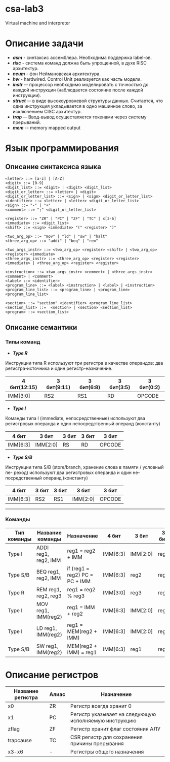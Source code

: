 # csa-lab3

Virtual machine and interpreter

# Описание задачи

- **_asm_** - синтаксис ассемблера. Необходима поддержка label-ов.
- **_risc_** - система команд должна быть упрощенной, в духе RISC архитектур.
- **_neum_** - фон Неймановская архитектура.
- **_hw_** - hardwired. Control Unit реализуется как часть модели.
- **_instr_** -- процессор необходимо моделировать с точностью до каждой инструкции (наблюдается состояние после каждой инструкции).
- **_struct_** -- в виде высокоуровневой структуры данных. Считается, что одна инструкция укладывается в одно машинное слово, за исключением CISC архитектур.
- **_trap_** -- Ввод-вывод осуществляется токенами через систему прерываний.
- **_mem_** -- memory mapped output

# Язык программирования

## Описание синтаксиса языка

```ebnf
<letter> ::= [a-z] | [A-Z]
<digit> ::= [0-9]
<digit_list> ::= <digit> | <digit> <digit_list>
<digit_or_letter> ::= <letter> | <digit>
<digit_or_letter_list> ::= <sign> | <sign> <digit_or_letter_list>
<identifier> ::= <letter> | <letter> <digit_or_letter_list>
<sign> ::= "-" | "+"
<comment> ::= ";" <digit_or_letter_list>

<register> ::= "ZR" | "PC" | "ZF" | "TC" | x[3-6]
<immediate> ::= <digit_list>
<shift> ::= <sign> <immediate> "(" <register> ")"

<two_arg_op> ::= "mov" | "ld" | "sw" | "halt"
<three_arg_op> ::= "addi" | "beq" | "rem"

<two_args_instr> ::= <two_arg_op> <register> <shift> | <two_arg_op> <register> <immediate>
<three_args_instr> ::= <three_arg_op> <register> <register> <immediate> | <three_arg_op> <register> <register>

<instruction> ::= <two_args_instr> <comment> | <three_args_instr> <comment> | <comment>
<label> ::= <identifier>
<program_line> ::= <label> <instruction> | <label> | <instruction>
<program_line_list> ::= <program_line> | <program_line> <program_line_list>

<section> ::= "section" <identifier> <program_line_list>
<section_list> ::=  <section> | <section> <section_list>
<program> ::= <section_list>
```

## Описание семантики

### Типы команд

- **_Type R_**

Инструкции типа R используют три регистра
в качестве операндов: два регистра-источника
и один регистр-назначение.

| 4 бит(12:15) | 3 бит(9:11) | 3 бит(6:8) | 3 бит(3:5) | 3 бит(0:2) |
| ------------ | ----------- | ---------- | ---------- | ---------- |
| IMM[3:0]     | RS2         | RS1        | RD         | OPCODE     |

- **_Type I_**

Команды типа I (immediate, непосредственные)
используют два регистровых операнда и один
непосредственный операнд (константу)

| 4 бит    | 3 бит    | 3 бит | 3 бит | 3 бит  |
| -------- | -------- | ----- | ----- | ------ |
| IMM[6:3] | IMM[2:0] | RS    | RD    | OPCODE |

- **_Type S/B_**

Инструкции типа S/B (store/branch, хранение слова в памяти / условный пе- реход) используют два регистровых операнда и один не- посредственный операнд (константу)

| 4 бит    | 3 бит | 3 бит | 3 бит    | 3 бит  |
| -------- | ----- | ----- | -------- | ------ |
| IMM[6:3] | RS2   | RS1   | IMM[2:0] | OPCODE |

---

### Команды

| Тип команды | Название команды     | Назначение                     | 4 бит    | 3 бит    | 3 бит | 3 бит    | 3 бит  |
| ----------- | -------------------- | ------------------------------ | -------- | -------- | ----- | -------- | ------ |
| Type I      | ADDI reg1, reg2, IMM | reg1 = reg2 + IMM              | IMM[6:3] | IMM[2:0] | reg2  | reg1     | OPCODE |
| Type S/B    | BEQ reg1, reg2, IMM  | if (reg1 = reg2) PC = PC + IMM | IMM[6:3] | reg2     | reg1  | IMM[2:0] | OPCODE |
| Type R      | REM reg1, reg2, reg3 | reg1 = reg2 % reg3             | IMM[3:0] | reg3     | reg2  | reg1     | OPCODE |
| Type I      | MOV reg1, IMM(reg2)  | reg1 = IMM + reg2              | IMM[6:3] | IMM[2:0] | reg2  | reg1     | OPCODE |
| Type I      | LD reg1, IMM(reg2)   | reg1 = MEM(reg2 + IMM)         | IMM[6:3] | IMM[2:0] | reg2  | reg1     | OPCODE |
| Type S/B    | SW reg1, IMM(reg2)   | MEM(reg2 + IMM) = reg1         | IMM[6:3] | reg1     | reg2  | IMM[2:0] | OPCODE |

# Описание регистров

| Название регистра | Алиас | Назначение                                            |
| ----------------- | ----- | ----------------------------------------------------- |
| x0                | ZR    | Регистр всегда хранит 0                               |
| x1                | PC    | Регистр указывает на следующую исполняемую инструкцию |
| zflag             | ZF    | Регистр хранит флаг состояния АЛУ                     |
| trapcause         | TC    | CSR регистр для сохранения причины прерывания         |
| x3-x6             | -     | Регистры общего назначения                            |
